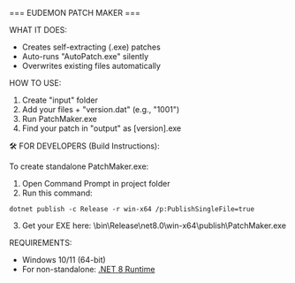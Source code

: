 === EUDEMON PATCH MAKER ===

WHAT IT DOES:
- Creates self-extracting (.exe) patches
- Auto-runs "AutoPatch.exe" silently
- Overwrites existing files automatically

HOW TO USE:
1. Create "input" folder
2. Add your files + "version.dat" (e.g., "1001")
3. Run PatchMaker.exe
4. Find your patch in "output" as [version].exe

🛠️ FOR DEVELOPERS (Build Instructions):

To create standalone PatchMaker.exe:
1. Open Command Prompt in project folder
2. Run this command:
```
dotnet publish -c Release -r win-x64 /p:PublishSingleFile=true
```
3. Get your EXE here:
\bin\Release\net8.0\win-x64\publish\PatchMaker.exe

REQUIREMENTS:
- Windows 10/11 (64-bit)
- For non-standalone: [.NET 8 Runtime](https://dotnet.microsoft.com)
